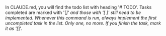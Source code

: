 In CLAUDE.md, you will find the todo list with heading '# TODO'. Tasks completed are marked with '[*]' and those with '[ ]' still need to be implemented. Whenever this command is run, always implement the first uncompleted task in the list. Only one, no more. If you finish the task, mark it as '[*]'.

